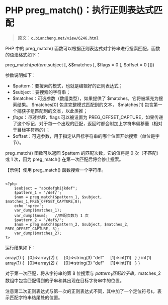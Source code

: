 # PHP preg_match()：执行正则表达式匹配

> 原文：[`c.biancheng.net/view/6246.html`](http://c.biancheng.net/view/6246.html)

PHP 中的 preg_match() 函数可以根据正则表达式对字符串进行搜索匹配，函数的语法格式如下：

preg_match($pattern,$subject [, &$matches [, $flags = 0 [, $offset = 0 ]]])

参数说明如下：

*   $pattern：要搜索的模式，也就是编辑好的正则表达式；
*   $subject：要搜索的字符串；
*   $matches：可选参数（数组类型），如果提供了 $matches，它将被填充为搜索结果。 $matches[0] 包含完整模式匹配到的文本， $matches[1] 包含第一个捕获子组匹配到的文本，以此类推；
*   $flags：可选参数，$flags 可以被设置为 PREG_OFFSET_CAPTURE，如果传递了这个标记，对于每一个出现的匹配，返回时都会附加上字符串偏移量（相对于目标字符串的）；
*   $offset：可选参数，用于指定从目标字符串的哪个位置开始搜索（单位是字节）。

preg_match() 函数可以返回 $pattern 的匹配次数，它的值将是 0 次（不匹配）或 1 次，因为 preg_match() 在第一次匹配后将会停止搜索。

【示例】使用 preg_match() 函数搜索一个字符串。

```

<?php
    $subject = "abcdefghijkdef";
    $pattern_1 = '/def/';
    $num = preg_match($pattern_1, $subject, $matches_1,PREG_OFFSET_CAPTURE,8);
    echo '<pre>';
    var_dump($matches_1);
    var_dump($num);   //匹配次数为 1 次
    $pattern_2 = '/def$/';
    $num = preg_match($pattern_2, $subject, $matches_2, PREG_OFFSET_CAPTURE, 3);
    var_dump($matches_2);
?>
```

运行结果如下：

array(1) {
  [0]=>array(2) {
    [0]=>string(3) "def"
    [1]=>int(11)
  }
}
int(1)
array(1) {
  [0]=>array(2) {
    [0]=>string(3) "def"
    [1]=>int(11)
  }
}

对于第一次匹配，将从字符串的第 8 位搜索与 $pattern_1 匹配的子串，$matches_2 数组中包含匹配得到的子串和其出现在目标字符串中的位置。

注意第二次正则表达式与第一次的正则表达式不同，其中加了一个定位符号`$`，表示匹配字符串结尾处的位置。